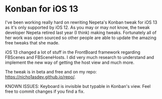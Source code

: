 # Konban for iOS 13
I've been working really hard on rewriting Nepeta's Konban tweak for iOS 13 as it's only supported by iOS 12. As you may or may not know, the tweak developer Nepeta retired last year (I think) making tweaks. Fortunately all of her work was open sourced so other people are able to update the amazing free tweaks that she made.

iOS 13 changed a lot of stuff in the FrontBoard framework regarding FBScenes and FBSceneHosts. I did very much research to understand and implement the new way of getting the host view and much more.

The tweak is in beta and free and on my repo: https://nicho1asdev.github.io/repo/.

KNOWN ISSUES: Keyboard is invisible but typable in Konban's view. Feel free to commit changes if you find a fix.
